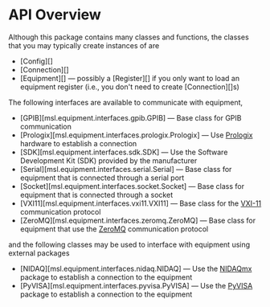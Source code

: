 # API Overview

Although this package contains many classes and functions, the classes that you may typically create instances of are

* [Config][]
* [Connection][]
* [Equipment][] &mdash; possibly a [Register][] if you only want to load an equipment register (i.e., you don't need to create [Connection][]s)

The following interfaces are available to communicate with equipment,

* [GPIB][msl.equipment.interfaces.gpib.GPIB] &mdash; Base class for GPIB communication
* [Prologix][msl.equipment.interfaces.prologix.Prologix] &mdash; Use [Prologix](https://prologix.biz/) hardware to establish a connection
* [SDK][msl.equipment.interfaces.sdk.SDK] &mdash; Use the Software Development Kit (SDK) provided by the manufacturer
* [Serial][msl.equipment.interfaces.serial.Serial] &mdash; Base class for equipment that is connected through a serial port
* [Socket][msl.equipment.interfaces.socket.Socket] &mdash; Base class for equipment that is connected through a socket
* [VXI11][msl.equipment.interfaces.vxi11.VXI11] &mdash; Base class for the [VXI-11](http://www.vxibus.org/specifications.html) communication protocol
* [ZeroMQ][msl.equipment.interfaces.zeromq.ZeroMQ] &mdash; Base class for equipment that use the [ZeroMQ](https://zeromq.org/) communication protocol

and the following classes may be used to interface with equipment using external packages

* [NIDAQ][msl.equipment.interfaces.nidaq.NIDAQ] &mdash; Use the [NIDAQmx](https://nidaqmx-python.readthedocs.io/en/stable/index.html) package to establish a connection to the equipment
* [PyVISA][msl.equipment.interfaces.pyvisa.PyVISA] &mdash; Use the [PyVISA](https://pyvisa.readthedocs.io/en/stable/index.html) package to establish a connection to the equipment
